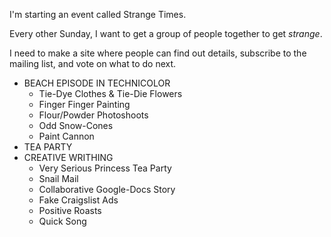 
<!-- TODO: grab the list from the repo -->

<!-- TODO: start a mailing list -->

I'm starting an event called Strange Times.

Every other Sunday, I want to get a group of people together to get _strange_.

I need to make a site where people can find out details, subscribe to the mailing list, and vote on what to do next.

- BEACH EPISODE IN TECHNICOLOR
  - Tie-Dye Clothes & Tie-Die Flowers
  - Finger Finger Painting
  - Flour/Powder Photoshoots
  - Odd Snow-Cones
  - Paint Cannon
- TEA PARTY
- CREATIVE WRITHING
  - Very Serious Princess Tea Party
  - Snail Mail
  - Collaborative Google-Docs Story
  - Fake Craigslist Ads
  - Positive Roasts
  - Quick Song

